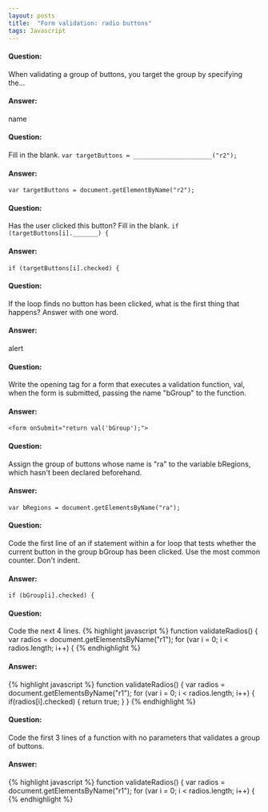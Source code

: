 ```yaml
---
layout: posts
title:  "Form validation: radio buttons"
tags: Javascript
---
```


#### Question:
When validating a group of buttons, you target the group by specifying the...

#### Answer:
name

#### Question:
Fill in the blank.
`var targetButtons = ______________________("r2");`

#### Answer:
`var targetButtons = document.getElementByName("r2");`

#### Question:
Has the user clicked this button? Fill in the blank.
`if (targetButtons[i]._______) {`

#### Answer:
`if (targetButtons[i].checked) {`

#### Question:
If the loop finds no button has been clicked, what is the first thing that happens? Answer with one word.

#### Answer:
alert

#### Question:
Write the opening tag for a form that executes a validation function, val, when the form is submitted, passing the name "bGroup" to the function.

#### Answer:
`<form onSubmit="return val('bGroup');">`

#### Question:
Assign the group of buttons whose name is "ra" to the variable bRegions, which hasn't been declared beforehand.

#### Answer:
`var bRegions = document.getElementsByName("ra");`

#### Question:
Code the first line of an if statement within a for loop that tests whether the current button in the group bGroup has been clicked. Use the most common counter. Don't indent.

#### Answer:
`if (bGroup[i].checked) {`

#### Question:
Code the next 4 lines.
{% highlight javascript %}
function validateRadios() {
  var radios = document.getElementsByName("r1");
  for (var i = 0; i < radios.length; i++)	{
{% endhighlight %}

#### Answer:
{% highlight javascript %}
function validateRadios() {
  var radios = document.getElementsByName("r1");
  for (var i = 0; i < radios.length; i++)	{
    if(radios[i].checked) {
      return true;
    }
  }
{% endhighlight %}
#### Question:
Code the first 3 lines of a function with no parameters that validates a group of buttons.

#### Answer:
{% highlight javascript %}
function validateRadios() {
  var radios = document.getElementsByName("r1");
  for (var i = 0; i < radios.length; i++) {
{% endhighlight %}

